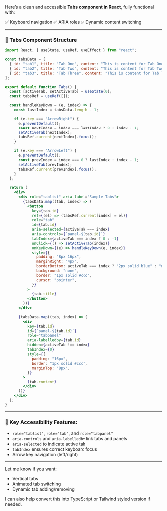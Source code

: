 Here’s a clean and accessible **Tabs component in React**, fully functional with:

✅ Keyboard navigation
✅ ARIA roles
✅ Dynamic content switching

---

### 🧱 Tabs Component Structure

```jsx
import React, { useState, useRef, useEffect } from "react";

const tabsData = [
  { id: "tab1", title: "Tab One", content: "This is content for Tab One" },
  { id: "tab2", title: "Tab Two", content: "This is content for Tab Two" },
  { id: "tab3", title: "Tab Three", content: "This is content for Tab Three" },
];

export default function Tabs() {
  const [activeTab, setActiveTab] = useState(0);
  const tabsRef = useRef([]);

  const handleKeyDown = (e, index) => {
    const lastIndex = tabsData.length - 1;

    if (e.key === "ArrowRight") {
      e.preventDefault();
      const nextIndex = index === lastIndex ? 0 : index + 1;
      setActiveTab(nextIndex);
      tabsRef.current[nextIndex].focus();
    }

    if (e.key === "ArrowLeft") {
      e.preventDefault();
      const prevIndex = index === 0 ? lastIndex : index - 1;
      setActiveTab(prevIndex);
      tabsRef.current[prevIndex].focus();
    }
  };

  return (
    <div>
      <div role="tablist" aria-label="Sample Tabs">
        {tabsData.map((tab, index) => (
          <button
            key={tab.id}
            ref={(el) => (tabsRef.current[index] = el)}
            role="tab"
            id={tab.id}
            aria-selected={activeTab === index}
            aria-controls={`panel-${tab.id}`}
            tabIndex={activeTab === index ? 0 : -1}
            onClick={() => setActiveTab(index)}
            onKeyDown={(e) => handleKeyDown(e, index)}
            style={{
              padding: "8px 16px",
              marginRight: "4px",
              borderBottom: activeTab === index ? "2px solid blue" : "none",
              background: "none",
              border: "1px solid #ccc",
              cursor: "pointer",
            }}
          >
            {tab.title}
          </button>
        ))}
      </div>

      {tabsData.map((tab, index) => (
        <div
          key={tab.id}
          id={`panel-${tab.id}`}
          role="tabpanel"
          aria-labelledby={tab.id}
          hidden={activeTab !== index}
          tabIndex={0}
          style={{
            padding: "16px",
            border: "1px solid #ccc",
            marginTop: "8px",
          }}
        >
          {tab.content}
        </div>
      ))}
    </div>
  );
}
```

---

### 🧠 Key Accessibility Features:

- `role="tablist"`, `role="tab"`, and `role="tabpanel"`
- `aria-controls` and `aria-labelledby` link tabs and panels
- `aria-selected` to indicate active tab
- `tabIndex` ensures correct keyboard focus
- Arrow key navigation (left/right)

---

Let me know if you want:

- Vertical tabs
- Animated tab switching
- Dynamic tab adding/removing

I can also help convert this into TypeScript or Tailwind styled version if needed.
